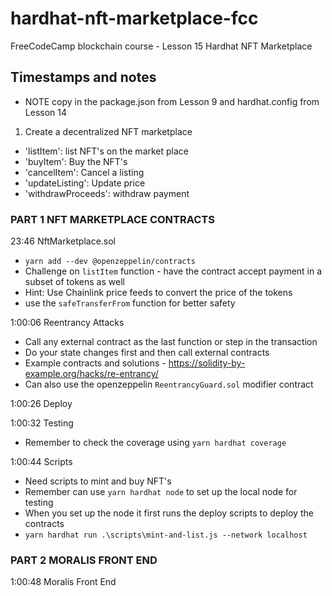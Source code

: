 # hardhat-nft-marketplace-fcc
 FreeCodeCamp blockchain course - Lesson 15 Hardhat NFT Marketplace

## Timestamps and notes
- NOTE copy in the package.json from Lesson 9 and hardhat.config from Lesson 14
1. Create a decentralized NFT marketplace
- 'listItem': list NFT's on the market place
- 'buyItem': Buy the NFT's
- 'cancelItem': Cancel a listing
- 'updateListing': Update price
- 'withdrawProceeds': withdraw payment 

### PART 1 NFT MARKETPLACE CONTRACTS

23:46 NftMarketplace.sol
- ```yarn add --dev @openzeppelin/contracts```
- Challenge on ```listItem``` function - have the contract accept payment in a subset of tokens as well
- Hint: Use Chainlink price feeds to convert the price of the tokens 
- use the ```safeTransferFrom``` function for better safety 

1:00:06 Reentrancy Attacks
- Call any external contract as the last function or step in the transaction
- Do your state changes first and then call external contracts
- Example contracts and solutions - https://solidity-by-example.org/hacks/re-entrancy/
- Can also use the openzeppelin ```ReentrancyGuard.sol``` modifier contract

1:00:26 Deploy 

1:00:32 Testing 
- Remember to check the coverage using ```yarn hardhat coverage```

1:00:44 Scripts
- Need scripts to mint and buy NFT's
- Remember can use ```yarn hardhat node``` to set up the local node for testing
- When you set up the node it first runs the deploy scripts to deploy the contracts
- ```yarn hardhat run .\scripts\mint-and-list.js --network localhost```

### PART 2 MORALIS FRONT END

1:00:48 Moralis Front End






